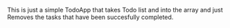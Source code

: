 This is just a simple TodoApp that takes Todo list and into the array and just Removes the tasks that have been succesfully completed.
